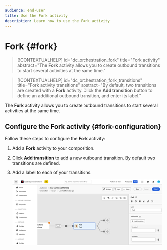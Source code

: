 ```yaml
---
audience: end-user
title: Use the Fork activity
description: Learn how to use the Fork activity
---
```


# Fork {#fork}

>[!CONTEXTUALHELP]
>id="dc_orchestration_fork"
>title="Fork activity"
>abstract="The **Fork** activity allows you to create outbound transitions to start several activities at the same time."

>[!CONTEXTUALHELP]
>id="dc_orchestration_fork_transitions"
>title="Fork activity transitions"
>abstract="By default, two transitions are created with a **Fork** activity. Click the **Add transition** button to define an additional outbound transition, and enter its label."

The **Fork** activity allows you to create outbound transitions to start several activities at the same time.

## Configure the Fork activity {#fork-configuration}

Follow these steps to configure the **Fork** activity:

1. Add a **Fork** activity to your composition.
1. Click **Add transition** to add a new outbound transition. By default two transitions are defined.
1. Add a label to each of your transitions. 

    ![](../assets/fork.png)
